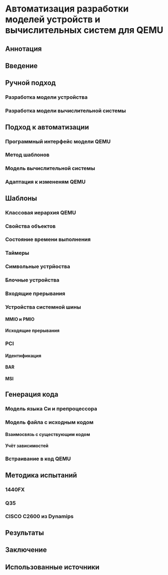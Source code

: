 # Автоматизация разработки моделей устройств и вычислительных систем для QEMU

## Аннотация
## Введение
## Ручной подход
### Разработка модели устройства
### Разработка модели вычислительной системы
## Подход к автоматизации
### Программный интерфейс модели QEMU
### Метод шаблонов
### Модель вычислительной системы
### Адаптация к измененям QEMU
## Шаблоны
### Классовая иерархия QEMU
### Свойства объектов
### Состояние времени выполнения
### Таймеры
### Символьные устрйоства
### Блочные устройства
### Входящие прерывания
### Устройства системной шины
#### MMIO и PMIO
#### Исходящие прерывания
### PCI
#### Идентификация
#### BAR
#### MSI
## Генерация кода
### Модель языка Си и препроцессора
### Модель файла с исходным кодом
#### Взаимосвязь с существующим кодом
#### Учёт зависимостей
### Встраивание в код QEMU
## Методика испытаний
### 1440FX
### Q35
### CISCO C2600 из Dynamips
## Результаты
## Заключение
## Использованные источники

